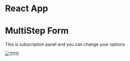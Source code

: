 <h1><strong>React App</strong></h1>

<h1>MultiStep Form</h1>

<p>This is subscription panel and you can change your options</p>

![11111](https://user-images.githubusercontent.com/116573908/223431648-5ad7e5a8-dddf-482c-b61b-560dca91b9a5.png)
